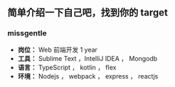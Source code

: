## 简单介绍一下自己吧，找到你的 target

### missgentle

- **岗位：** Web 前端开发  1 year
- **工具：** Sublime Text ，IntelliJ IDEA ， Mongodb
- **语言：** TypeScript ， kotlin ， flex 
- **环境：** Nodejs ， webpack ， express ， reactjs
